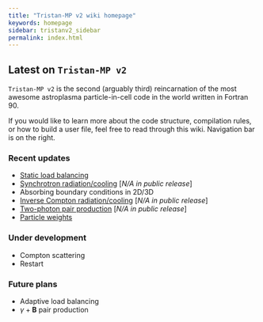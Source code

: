 ```yaml
---
title: "Tristan-MP v2 wiki homepage"
keywords: homepage
sidebar: tristanv2_sidebar
permalink: index.html
---
```


## Latest on `Tristan-MP v2`

`Tristan-MP v2` is the second (arguably third) reincarnation of the most awesome astroplasma particle-in-cell code in the world written in Fortran 90.

If you would like to learn more about the code structure, compilation rules, or how to build a user file, feel free to read through this wiki. Navigation bar is on the right.

### Recent updates

* [Static load balancing](tristanv2-loadbal.html#static-load-balancing)
* [Synchrotron radiation/cooling](tristanv2-radiation.html#synchrotron-cooling) [_N/A in public release_]
* Absorbing boundary conditions in 2D/3D
* [Inverse Compton radiation/cooling](tristanv2-radiation.html#inverse-compton-cooling) [_N/A in public release_]
* [Two-photon pair production](tristanv2-qed.html) [_N/A in public release_]
* [Particle weights](tristanv2-downsampling.html)

### Under development

* Compton scattering
* Restart

### Future plans

* Adaptive load balancing
* $\gamma + \boldsymbol{B}$ pair production
